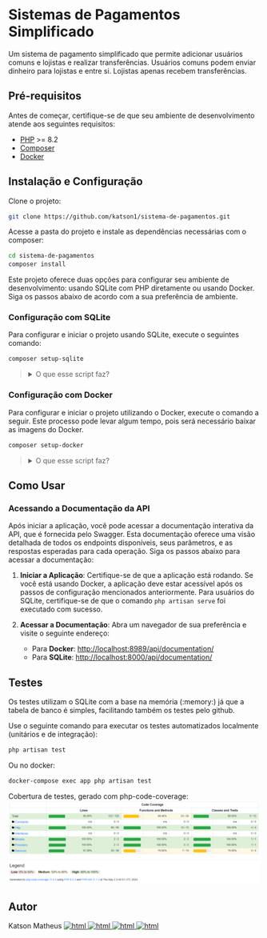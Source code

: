 # Sistemas de Pagamentos Simplificado

Um sistema de pagamento simplificado que permite adicionar usuários comuns e lojistas e realizar transferências. Usuários comuns podem enviar dinheiro para lojistas e entre si. Lojistas apenas recebem transferências.

## Pré-requisitos

Antes de começar, certifique-se de que seu ambiente de desenvolvimento atende aos seguintes requisitos:

- [PHP](https://www.php.net/downloads.php) >= 8.2
- [Composer](https://getcomposer.org/)
- [Docker](https://www.docker.com/get-started/)

## Instalação e Configuração

Clone o projeto:
```bash
git clone https://github.com/katson1/sistema-de-pagamentos.git
```

Acesse a pasta do projeto e instale as dependências necessárias com o composer:
```bash
cd sistema-de-pagamentos
composer install
```

Este projeto oferece duas opções para configurar seu ambiente de desenvolvimento: usando SQLite com PHP diretamente ou usando Docker. Siga os passos abaixo de acordo com a sua preferência de ambiente.

### Configuração com SQLite

Para configurar e iniciar o projeto usando SQLite, execute o seguintes comando:
``` bash
composer setup-sqlite
```
<blockquote> 
<details>
  <summary> O que esse script faz? </summary>
   
    Copia o arquivo .env.example para .env, configurando as variáveis de ambiente padrão.
    Gera uma chave de aplicativo única usando php artisan key:generate.
    Verifica se o arquivo database/database.sqlite existe, e cria um se não existir.
    Executa as migrações do banco de dados com php artisan migrate.
    Inicia o servidor de desenvolvimento local com php artisan serve.
</details>
</blockquote>


### Configuração com Docker
Para configurar e iniciar o projeto utilizando o Docker, execute o comando a seguir. Este processo pode levar algum tempo, pois será necessário baixar as imagens do Docker.
```bash
composer setup-docker
```
<blockquote> 
<details>
  <summary> O que esse script faz? </summary>
   
    Copia o arquivo .env.example.docker para .env, configurando as variáveis de ambiente para uso com Docker.
    Constrói e inicia os contêineres Docker com docker-compose up --build -d.
    Gera uma chave de aplicativo única usando php artisan key:generate.
    Executa as migrações do banco de dados dentro do contêiner app com docker-compose exec app php artisan migrate.
</details>
</blockquote>

## Como Usar
### Acessando a Documentação da API

Após iniciar a aplicação, você pode acessar a documentação interativa da API, que é fornecida pelo Swagger. Esta documentação oferece uma visão detalhada de todos os endpoints disponíveis, seus parâmetros, e as respostas esperadas para cada operação. Siga os passos abaixo para acessar a documentação:

1. **Iniciar a Aplicação**: Certifique-se de que a aplicação está rodando. Se você está usando Docker, a aplicação deve estar acessível após os passos de configuração mencionados anteriormente. Para usuários do SQLite, certifique-se de que o comando `php artisan serve` foi executado com sucesso.

2. **Acessar a Documentação**: Abra um navegador de sua preferência e visite o seguinte endereço:
   - Para **Docker**: [http://localhost:8989/api/documentation/](http://localhost:8989/api/documentation/)
   - Para **SQLite**: [http://localhost:8000/api/documentation/](http://localhost:8000/api/documentation/)

## Testes
Os testes utilizam o SQLite com a base na memória (:memory:) já que a tabela de banco é simples, facilitando também os testes pelo github.

Use o seguinte comando para executar os testes automatizados localmente (unitários e de integração):
```bash
php artisan test
```
Ou no docker:
```bash
docker-compose exec app php artisan test
```
Cobertura de testes, gerado com php-code-coverage:
![Imagem de cobertura de testes](public/images/testes.png)
## Autor
<div align="left">
  <div>
    Katson Matheus
    <a href="https://github.com/katson1">
      <img src="https://skillicons.dev/icons?i=github" alt="html" height="15" />
    </a>
    <a href="https://discordapp.com/users/210789016675549184">
      <img src="https://skillicons.dev/icons?i=discord" alt="html" height="15"/>
    </a>
    <a href="https://www.linkedin.com/in/katsonmatheus/">
      <img src="https://skillicons.dev/icons?i=linkedin" alt="html" height="15"/>
    </a>
    <a href="mailto:katson.alves@ccc.ufcg.edu.br">
      <img src="https://skillicons.dev/icons?i=gmail" alt="html" height="15"/>
    </a>
  </div>
</div>
